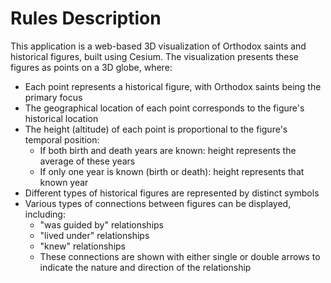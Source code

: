 # Rules Description

This application is a web-based 3D visualization of Orthodox saints and historical figures, built using Cesium. The visualization presents these figures as points on a 3D globe, where:

- Each point represents a historical figure, with Orthodox saints being the primary focus
- The geographical location of each point corresponds to the figure's historical location
- The height (altitude) of each point is proportional to the figure's temporal position:
  - If both birth and death years are known: height represents the average of these years
  - If only one year is known (birth or death): height represents that known year
- Different types of historical figures are represented by distinct symbols
- Various types of connections between figures can be displayed, including:
  - "was guided by" relationships
  - "lived under" relationships
  - "knew" relationships
  - These connections are shown with either single or double arrows to indicate the nature and direction of the relationship 